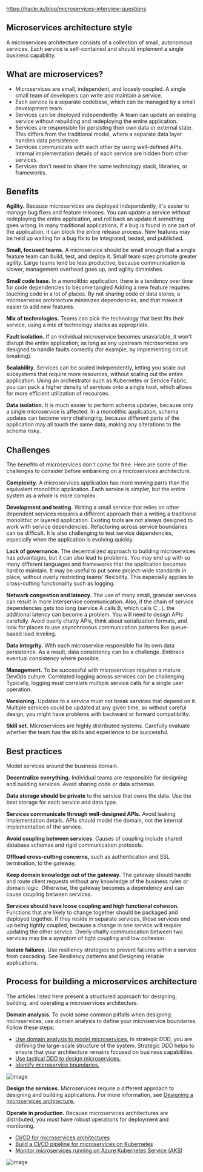 https://hackr.io/blog/microservices-interview-questions
## Microservices architecture style
A microservices architecture consists of a collection of small, autonomous services. Each service is self-contained and should implement a single business capability.

## What are microservices?

- Microservices are small, independent, and loosely coupled. A single small team of developers can write and maintain a service.
- Each service is a separate codebase, which can be managed by a small development team.
- Services can be deployed independently. A team can update an existing service without rebuilding and redeploying the entire application.
- Services are responsible for persisting their own data or external state. This differs from the traditional model, where a separate data layer handles data persistence.
- Services communicate with each other by using well-defined APIs. Internal implementation details of each service are hidden from other services.
- Services don't need to share the same technology stack, libraries, or frameworks.

## Benefits
**Agility.** Because microservices are deployed independently, it's easier to manage bug fixes and feature releases. You can update a service without redeploying the entire application, and roll back an update if something goes wrong. In many traditional applications, if a bug is found in one part of the application, it can block the entire release process. New features may be held up waiting for a bug fix to be integrated, tested, and published.

**Small, focused teams.** A microservice should be small enough that a single feature team can build, test, and deploy it. Small team sizes promote greater agility. Large teams tend be less productive, because communication is slower, management overhead goes up, and agility diminishes.

**Small code base.** In a monolithic application, there is a tendency over time for code dependencies to become tangled Adding a new feature requires touching code in a lot of places. By not sharing code or data stores, a microservices architecture minimizes dependencies, and that makes it easier to add new features.

**Mix of technologies.** Teams can pick the technology that best fits their service, using a mix of technology stacks as appropriate.

**Fault isolation.** If an individual microservice becomes unavailable, it won't disrupt the entire application, as long as any upstream microservices are designed to handle faults correctly (for example, by implementing circuit breaking).

**Scalability.** Services can be scaled independently, letting you scale out subsystems that require more resources, without scaling out the entire application. Using an orchestrator such as Kubernetes or Service Fabric, you can pack a higher density of services onto a single host, which allows for more efficient utilization of resources.

**Data isolation.** It is much easier to perform schema updates, because only a single microservice is affected. In a monolithic application, schema updates can become very challenging, because different parts of the application may all touch the same data, making any alterations to the schema risky.

## Challenges
The benefits of microservices don't come for free. Here are some of the challenges to consider before embarking on a microservices architecture.

**Complexity.** A microservices application has more moving parts than the equivalent monolithic application. Each service is simpler, but the entire system as a whole is more complex.

**Development and testing.** Writing a small service that relies on other dependent services requires a different approach than a writing a traditional monolithic or layered application. Existing tools are not always designed to work with service dependencies. Refactoring across service boundaries can be difficult. It is also challenging to test service dependencies, especially when the application is evolving quickly.

**Lack of governance.** The decentralized approach to building microservices has advantages, but it can also lead to problems. You may end up with so many different languages and frameworks that the application becomes hard to maintain. It may be useful to put some project-wide standards in place, without overly restricting teams' flexibility. This especially applies to cross-cutting functionality such as logging.

**Network congestion and latency.** The use of many small, granular services can result in more interservice communication. Also, if the chain of service dependencies gets too long (service A calls B, which calls C...), the additional latency can become a problem. You will need to design APIs carefully. Avoid overly chatty APIs, think about serialization formats, and look for places to use asynchronous communication patterns like queue-based load leveling.

**Data integrity.** With each microservice responsible for its own data persistence. As a result, data consistency can be a challenge. Embrace eventual consistency where possible.

**Management.** To be successful with microservices requires a mature DevOps culture. Correlated logging across services can be challenging. Typically, logging must correlate multiple service calls for a single user operation.

**Versioning.** Updates to a service must not break services that depend on it. Multiple services could be updated at any given time, so without careful design, you might have problems with backward or forward compatibility.

**Skill set.** Microservices are highly distributed systems. Carefully evaluate whether the team has the skills and experience to be successful.

## Best practices
Model services around the business domain.

**Decentralize everything.** Individual teams are responsible for designing and building services. Avoid sharing code or data schemas.

**Data storage should be private** to the service that owns the data. Use the best storage for each service and data type.

**Services communicate through well-designed APIs.** Avoid leaking implementation details. APIs should model the domain, not the internal implementation of the service.

**Avoid coupling between services**. Causes of coupling include shared database schemas and rigid communication protocols.

**Offload cross-cutting concerns,** such as authentication and SSL termination, to the gateway.

**Keep domain knowledge out of the gateway.** The gateway should handle and route client requests without any knowledge of the business rules or domain logic. Otherwise, the gateway becomes a dependency and can cause coupling between services.

**Services should have loose coupling and high functional cohesion.** Functions that are likely to change together should be packaged and deployed together. If they reside in separate services, those services end up being tightly coupled, because a change in one service will require updating the other service. Overly chatty communication between two services may be a symptom of tight coupling and low cohesion.

**Isolate failures.** Use resiliency strategies to prevent failures within a service from cascading. See Resiliency patterns and Designing reliable applications.

## Process for building a microservices architecture

The articles listed here present a structured approach for designing, building, and operating a microservices architecture.

**Domain analysis.** To avoid some common pitfalls when designing microservices, use domain analysis to define your microservice boundaries. Follow these steps:

- [Use domain analysis to model microservices.](https://docs.microsoft.com/en-us/azure/architecture/microservices/model/domain-analysis) In strategic DDD, you are defining the large-scale structure of the system. Strategic DDD helps to ensure that your architecture remains focused on business capabilities.
- [Use tactical DDD to design microservices.](https://docs.microsoft.com/en-us/azure/architecture/microservices/model/tactical-ddd)
- [Identify microservice boundaries.](https://docs.microsoft.com/en-us/azure/architecture/microservices/model/microservice-boundaries)

![image](https://user-images.githubusercontent.com/29313557/113449093-bca62e00-941a-11eb-8b0c-5205d1d58074.png)

**Design the services.** Microservices require a different approach to designing and building applications. For more information, see [Designing a microservices architecture.](https://docs.microsoft.com/en-us/azure/architecture/microservices/design/)

**Operate in production.** Because microservices architectures are distributed, you must have robust operations for deployment and monitoring.

- [CI/CD for microservices architectures](https://docs.microsoft.com/en-us/azure/architecture/microservices/ci-cd)
- [Build a CI/CD pipeline for microservices on Kubernetes](https://docs.microsoft.com/en-us/azure/architecture/microservices/ci-cd-kubernetes)
- [Monitor microservices running on Azure Kubernetes Service (AKS)](https://docs.microsoft.com/en-us/azure/architecture/microservices/logging-monitoring)



![image](https://user-images.githubusercontent.com/29313557/113444077-ccb91000-9410-11eb-8b96-d005534ad156.png)


